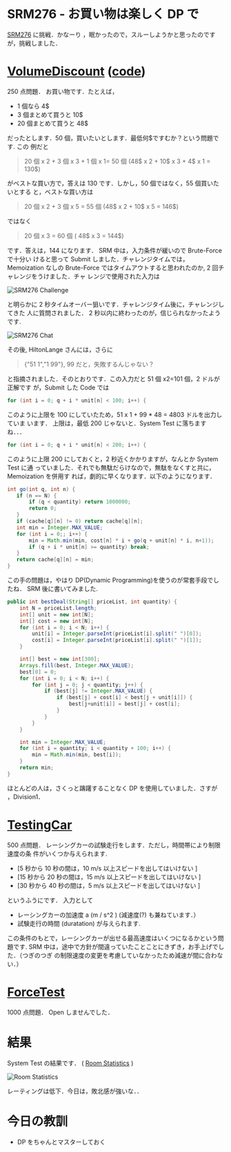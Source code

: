 # SRM276 - お買い物は楽しく DP で

<!--
date: 2005-12-09
-->

[SRM276](http://www.topcoder.com/stat?c=round_overview&rd=8073) に挑戦．かなーり
，眠かったので，スルーしようかと思ったのですが，挑戦しました．

# [VolumeDiscount](http://www.topcoder.com/stat?c=problem_statement&pm=5945&rd=8073) ([code](http://www.topcoder.com/stat?c=problem_solution&rm=246939&rd=8073&pm=5945&cr=15632820))

250 点問題． お買い物です．たとえば，

- 1 個なら 4\$
- 3 個まとめて買うと 10\$
- 20 個まとめて買うと 48\$

だったとします．50 個，買いたいとします．最低何\$ですむか？という問題です. この
例だと

> 20 個 x 2 + 3 個 x 3 + 1 個 x 1= 50 個 (48\$ x 2 + 10\$ x 3 + 4\$ x 1 = 130\$)

がベストな買い方で，答えは 130 です．しかし，50 個ではなく，55 個買いたいとする
と，ベストな買い方は

> 20 個 x 2 + 3 個 x 5 = 55 個 (48\$ x 2 + 10\$ x 5 = 146\$)

ではなく

> 20 個 x 3 = 60 個 ( 48\$ x 3 = 144\$)

です．答えは，144 になります． SRM 中は，入力条件が緩いので Brute-Force で十分い
けると思って Submit しました．チャレンジタイムでは，Memoization なしの
Brute-Force ではタイムアウトすると思われたのか, 2 回チャレンジをうけました．チャ
レンジで使用された入力は

![SRM276 Challenge](http://static.flickr.com/39/74265649_2eb414d63b_o.png)

と明らかに 2 秒タイムオーバー狙いです．チャレンジタイム後に，チャレンジしてきた
人に質問されました． 2 秒以内に終わったのが，信じられなかったようです.

![SRM276 Chat](http://static.flickr.com/36/74263840_738db61dae_o.png)

その後, HiltonLange さんには，さらに

> {"51 1","1 99"}, 99 だと，失敗するんじゃない？

と指摘されました．そのとおりです．この入力だと 51 個 x2=101 個，2 ドルが正解です
が，Submit した Code では

```java
for (int i = 0; q + i * unit[n] < 100; i++) {
```

このように上限を 100 にしていたため，51 x 1 + 99 \* 48 = 4803 ドルを出力していま
います． 上限は，最低 200 じゃないと．System Test に落ちますね．．．

```java
for (int i = 0; q + i * unit[n] < 200; i++) {
```

このように上限 200 にしておくと，2 秒近くかかりますが，なんとか System Test に通
っていました．それでも無駄だらけなので，無駄をなくすと共に，Memoization を併用す
れば，劇的に早くなります．以下のようになります．

```java
int go(int q, int n) {
   if (n == N) {
       if (q < quantity) return 1000000;
       return 0;
   }
   if (cache[q][n] != 0) return cache[q][n];
   int min = Integer.MAX_VALUE;
   for (int i = 0;; i++) {
       min = Math.min(min, cost[n] * i + go(q + unit[n] * i, n+1));
       if (q + i * unit[n] >= quantity) break;
   }
   return cache[q][n] = min;
}
```

この手の問題は，やはり DP(Dynamic Programming)を使うのが常套手段でしたね． SRM
後に書いてみました.

```java
public int bestDeal(String[] priceList, int quantity) {
    int N = priceList.length;
    int[] unit = new int[N];
    int[] cost = new int[N];
    for (int i = 0; i < N; i++) {
        unit[i] = Integer.parseInt(priceList[i].split(" ")[0]);
        cost[i] = Integer.parseInt(priceList[i].split(" ")[1]);
    }

    int[] best = new int[300];
    Arrays.fill(best, Integer.MAX_VALUE);
    best[0] = 0;
    for (int i = 0; i < N; i++) {
        for (int j = 0; j < quantity; j++) {
            if (best[j] != Integer.MAX_VALUE) {
                if (best[j] + cost[i] < best[j + unit[i]]) {
                    best[j+unit[i]] = best[j] + cost[i];
                }
            }
        }
    }

    int min = Integer.MAX_VALUE;
    for (int i = quantity; i < quantity + 100; i++) {
        min = Math.min(min, best[i]);
    }
    return min;
}
```

ほとんどの人は，さくっと躊躇することなく DP を使用していました．さすが
，Division1．

# [TestingCar](http://www.topcoder.com/stat?c=problem_statement&pm=4634&rd=8073)

500 点問題． レーシングカーの試験走行をします．ただし，時間帯により制限速度の条
件がいくつか与えられます.

- \[5 秒から 10 秒の間は，10 m/s 以上スピードを出してはいけない \]
- \[15 秒から 20 秒の間は，15 m/s 以上スピードを出してはいけない \]
- \[30 秒から 40 秒の間は，5 m/s 以上スピードを出してはいけない \]

というふうにです． 入力として

- レーシングカーの加速度 a (m / s\^2 ) (減速度(?) も兼ねています．）
- 試験走行の時間 (duratation) が与えられます.

この条件のもとで，レーシングカーが出せる最高速度はいくつになるかという問題です.
SRM 中は，途中で方針が間違っていたことことにきずき，お手上げでした．（つぎのつぎ
の制限速度の変更を考慮していなかったため減速が間に合わない．）

# [ForceTest](http://www.topcoder.com/stat?c=problem_statement&pm=5934&rd=8073)

1000 点問題． Open しませんでした．

# 結果

System Test の結果です． (
[Room Statistics](http://www.topcoder.com/stat?c=coder_room_stats&cr=15632820&rd=8073&rm=246939)
)

![Room Statistics](http://static.flickr.com/9/74683887_7179f797b8_o.png)

レーティングは低下．今日は，敗北感が強いな．．

# 今日の教訓

- DP をちゃんとマスターしておく
